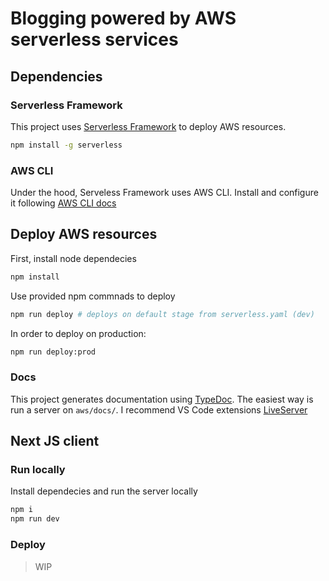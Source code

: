 # Blogging powered by AWS serverless services

## Dependencies

### Serverless Framework

This project uses [Serverless Framework](https://www.npmjs.com/package/serverless) to deploy AWS resources.

```bash
npm install -g serverless
```

### AWS CLI

Under the hood, Serveless Framework uses AWS CLI. Install and configure it following [AWS CLI docs](https://docs.aws.amazon.com/cli/latest/userguide/install-cliv2.html)

## Deploy AWS resources

First, install node dependecies

```bash
npm install
```

Use provided npm commnads to deploy

```bash
npm run deploy # deploys on default stage from serverless.yaml (dev)
```

In order to deploy on production:

```bash
npm run deploy:prod
```

### Docs

This project generates documentation using [TypeDoc](http://typedoc.org/). The easiest way is run a server on `aws/docs/`. I recommend VS Code extensions [LiveServer](https://marketplace.visualstudio.com/items?itemName=ritwickdey.LiveServer)

## Next JS client

### Run locally

Install dependecies and run the server locally

```bash
npm i
npm run dev
```

### Deploy

> WIP
